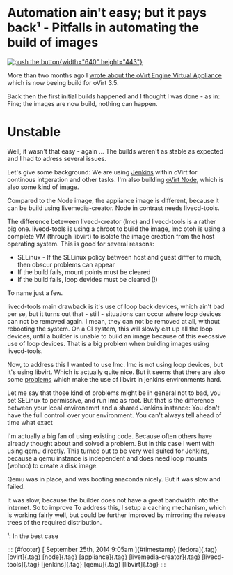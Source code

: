 Automation ain\'t easy; but it pays back¹ - Pitfalls in automating the build of images
======================================================================================

[![push the
button](https://farm7.staticflickr.com/6147/5978129712_541d6661c8_z.jpg){width="640"
height="443"}](https://www.flickr.com/photos/simonm1965/5978129712 "push the button by Simon Murphy, on Flickr")

More than two months ago I [wrote about the oVirt Engine Virtual
Appliance](http://dummdida.tumblr.com/post/91741656270/weekly-ovirt-engine-virtual-appliance-builds)
which is now beeing build for oVirt 3.5.

Back then the first initial builds happened and I thought I was done -
as in: Fine; the images are now build, nothing can happen.

Unstable
========

Well, it wasn't that easy - again ... The builds weren't as stable as
expected and I had to adress several issues.

Let's give some background: We are using
[Jenkins](http://jenkins.ovirt.org) within oVirt for continous
intgeration and other tasks. I'm also building [oVirt
Node](http://www.ovirt.org/Node), which is also some kind of image.

Compared to the Node image, the appliance image is different, because it
can be build using livemedia-creator. Node in contrast needs
livecd-tools.

The difference beteween livecd-creator (lmc) and livecd-tools is a
rather big one. livecd-tools is using a chroot to build the image, lmc
otoh is using a complete VM (through libvirt) to isolate the image
creation from the host operating system. This is good for several
reasons:

-   SELinux - If the SELinux policy between host and guest difffer to
    much, then obscur problems can appear
-   If the build fails, mount points must be cleared
-   If the build fails, loop devides must be cleared (!)

To name just a few.

livecd-tools main drawback is it's use of loop back devices, which ain't
bad per se, but it turns out that - still - situations can occur where
loop devices can not be removed again. I mean, they can not be removed
at all, without rebooting the system. On a CI system, this will slowly
eat up all the loop devices, until a builder is unable to build an image
because of this execssive use of loop devices. That is a big problem
when building images using livecd-tools.

Now, to address this I wanted to use lmc. lmc is not using loop devices,
but it's using libvirt. Which is actually quite nice. But it seems that
there are also some
[problems](https://bugzilla.redhat.com/show_bug.cgi?id=1103308) which
make the use of libvirt in jenkins environments hard.

Let me say that those kind of problems might be in general not to bad,
you set SELinux to permissive, and run lmc as root. But that is the
difference between your lcoal environemnt and a shared Jenkins instance:
You don't have the full controll over your environment. You can't always
tell ahead of time what exact

I'm actually a big fan of using existing code. Because often others have
already thought about and solved a problem. But in this case I went with
using qemu directly. This turned out to be very well suited for Jenkins,
because a qemu instance is independent and does need loop mounts (wohoo)
to create a disk image.

Qemu was in place, and was booting anaconda nicely. But it was slow and
failed.

It was slow, because the builder does not have a great bandwidth into
the internet. So to improve To address this, I setup a caching
mechanism, which is working fairly well, but could be further improved
by mirroring the release trees of the required distribution.

¹: In the best case

::: {#footer}
[ September 25th, 2014 9:05am ]{#timestamp} [fedora]{.tag} [ovirt]{.tag}
[node]{.tag} [appliance]{.tag} [livemedia-creator]{.tag}
[livecd-tools]{.tag} [jenkins]{.tag} [qemu]{.tag} [libvirt]{.tag}
:::
